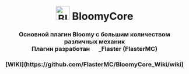 <h1 align="center">
  <img src="https://github.com/FlasterMC/BloomyCore/blob/master/image/bloomy_logo.png" height=38 alt="Bloomy" />
  BloomyCore
</h1>

<h3 align="center">
  Основной плагин Bloomy с большим количеством различных механик
  <br/>
  Плагин разработан <img src="https://github.com/FlasterMC/BloomyCore/blob/master/image/Flaster_avatar.png" height=16> _Flaster (FlasterMC)
</h3>

<h3 align="center">
[WIKI](https://github.com/FlasterMC/BloomyCore_Wiki/wiki)
</h3>
